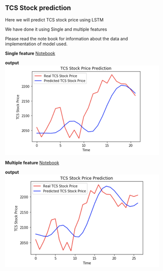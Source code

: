 ## TCS Stock prediction

Here we will predict TCS stock price using LSTM 

We have done it using Single and multiple features

Please read the note book for information about the data and implementation of model used.

**Single feature**
[Notebook](https://github.com/utkarshut/Deep-Learning--MLP-RNN-LSTM-Projects/blob/master/RNN%20--%20Mini-Project/TCS%20Stock%20Prediction/TCS_stock_prediction.ipynb)

**output**
<img src="./output_images/single_feature.png" alt="Final Output"/>


**Multiple feature**
[Notebook](https://github.com/utkarshut/Deep-Learning--MLP-RNN-LSTM-Projects/blob/master/RNN%20--%20Mini-Project/TCS%20Stock%20Prediction/TCS_stock_prediction-multiple%20feature.ipynb)

**output**
<img src="./output_images/multiple_feature.png" alt="Final Output"/>
